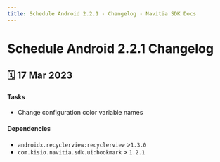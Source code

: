 ```yaml
---
title: Schedule Android 2.2.1 - Changelog - Navitia SDK Docs
---
```


# Schedule Android 2.2.1 Changelog

<h2>🗓 17 Mar 2023</h2>

#### Tasks
- Change configuration color variable names

#### Dependencies
- `androidx.recyclerview:recyclerview` >`1.3.0`
- `com.kisio.navitia.sdk.ui:bookmark` > `1.2.1`
